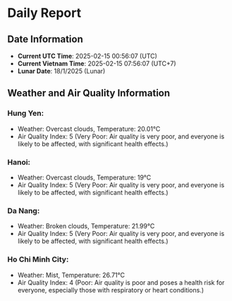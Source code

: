 # Daily Report
## Date Information
- **Current UTC Time**: 2025-02-15 00:56:07 (UTC)
- **Current Vietnam Time**: 2025-02-15 07:56:07 (UTC+7)
- **Lunar Date**: 18/1/2025 (Lunar)

## Weather and Air Quality Information

### Hung Yen:
- Weather: Overcast clouds, Temperature: 20.01°C
- Air Quality Index: 5 (Very Poor: Air quality is very poor, and everyone is likely to be affected, with significant health effects.)

### Hanoi:
- Weather: Overcast clouds, Temperature: 19°C
- Air Quality Index: 5 (Very Poor: Air quality is very poor, and everyone is likely to be affected, with significant health effects.)

### Da Nang:
- Weather: Broken clouds, Temperature: 21.99°C
- Air Quality Index: 5 (Very Poor: Air quality is very poor, and everyone is likely to be affected, with significant health effects.)

### Ho Chi Minh City:
- Weather: Mist, Temperature: 26.71°C
- Air Quality Index: 4 (Poor: Air quality is poor and poses a health risk for everyone, especially those with respiratory or heart conditions.)
